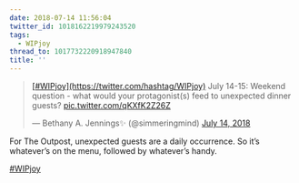 ```yaml
---
date: 2018-07-14 11:56:04
twitter_id: 1018162219979243520
tags:
  - WIPjoy
thread_to: 1017732220918947840
title: ''
---
```


<blockquote class="twitter-tweet"><p lang="en" dir="ltr"><a href="https://twitter.com/hashtag/WIPjoy?src=hash&amp;ref_src=twsrc%5Etfw">[#WIPjoy](https://twitter.com/hashtag/WIPjoy)</a> July 14-15: Weekend question - what would your protagonist(s) feed to unexpected dinner guests? <a href="https://t.co/qKXfK2Z26Z">pic.twitter.com/qKXfK2Z26Z</a></p>&mdash; Bethany A. Jennings✨ (@simmeringmind) <a href="https://twitter.com/simmeringmind/status/1017985819594887169?ref_src=twsrc%5Etfw">July 14, 2018</a></blockquote>
<script async src="https://platform.twitter.com/widgets.js" charset="utf-8"></script>

For The Outpost, unexpected guests are a daily occurrence. So it’s whatever’s on the menu, followed by whatever’s handy.

[#WIPjoy](https://twitter.com/hashtag/WIPjoy)
